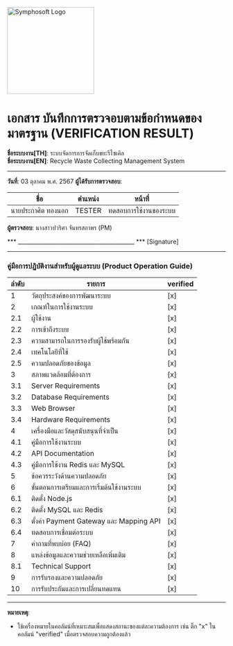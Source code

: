 <img src="https://www.symphosoft.com/logo/symphosoftLogo.png" alt="Symphosoft Logo" width="200"/>

# เอกสาร บันทึกการตรวจอบตามข้อกำหนดของมาตรฐาน (VERIFICATION RESULT)

**ชื่อระบบงาน[TH]**: ระบบจัดการการจัดเก็บขยะรีไซเคิล  
**ชื่อระบบงาน[EN]**: Recycle Waste Collecting Management System  

---

**วันที่**:  03 ตุลาคม พ.ศ. 2567
**ผู้ได้รับการตรวจสอบ**:  

| ชื่อ             | ตำแหน่ง  | หน้าที่                                  |
|------------------|-----------|------------------------------------------|
| นายประกาศิต ทองนอก | TESTER    | ทดสอบการใช้งานของระบบ |  
  

**ผู้ตรวจสอบ**:  นางสาวปวริศา จันทรสถาพร (PM)  



*** __________________________________________ ***  [Signature]

---  


### คู่มือการปฏิบัติงานสำหรับผู้ดูแลระบบ (Product Operation Guide)   

| ลำดับ | รายการ                                                               | verified |
|-------|------------------------------------------------------------------------|----------|
| 1     | วัตถุประสงค์ของการพัฒนาระบบ                                          | [x]      |
| 2     | เกณฑ์ในการใช้งานระบบ                                                  | [x]      |
| 2.1   | ผู้ใช้งาน                                                             | [x]      |
| 2.2   | การเข้าถึงระบบ                                                        | [x]      |
| 2.3   | ความสามารถในการรองรับผู้ใช้พร้อมกัน                                   | [x]      |
| 2.4   | เทคโนโลยีที่ใช้                                                       | [x]      |
| 2.5   | ความปลอดภัยของข้อมูล                                                  | [x]      |
| 3     | สภาพแวดล้อมที่ต้องการ                                                 | [x]      |
| 3.1   | Server Requirements                                                   | [x]      |
| 3.2   | Database Requirements                                                 | [x]      |
| 3.3   | Web Browser                                                           | [x]      |
| 3.4   | Hardware Requirements                                                 | [x]      |
| 4     | เครื่องมือและวัสดุสนับสนุนที่จำเป็น                                   | [x]      |
| 4.1   | คู่มือการใช้งานระบบ                                                   | [x]      |
| 4.2   | API Documentation                                                     | [x]      |
| 4.3   | คู่มือการใช้งาน Redis และ MySQL                                       | [x]      |
| 5     | ข้อควรระวังด้านความปลอดภัย                                            | [x]      |
| 6     | ขั้นตอนการเตรียมและการเริ่มต้นใช้งานระบบ                             | [x]      |
| 6.1   | ติดตั้ง Node.js                                                       | [x]      |
| 6.2   | ติดตั้ง MySQL และ Redis                                               | [x]      |
| 6.3   | ตั้งค่า Payment Gateway และ Mapping API                               | [x]      |
| 6.4   | ทดสอบการเชื่อมต่อระบบ                                                 | [x]      |
| 7     | คำถามที่พบบ่อย (FAQ)                                                  | [x]      |
| 8     | แหล่งข้อมูลและความช่วยเหลือเพิ่มเติม                                  | [x]      |
| 8.1   | Technical Support                                                     | [x]      |
| 9     | การรับรองและความปลอดภัย                                               | [x]      |
| 10    | การรับประกันและการเปลี่ยนทดแทน                                        | [x]      |


---

**หมายเหตุ**:  
- ใช้เครื่องหมายในคอลัมน์ที่เหมาะสมเพื่อแสดงสถานะของแต่ละความต้องการ เช่น ติ๊ก "x" ในคอลัมน์ "verified" เมื่อตรวจสอบความถูกต้องแล้ว  
